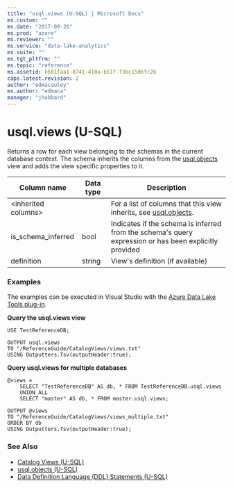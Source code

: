 ```yaml
---
title: "usql.views (U-SQL) | Microsoft Docs"
ms.custom: ""
ms.date: "2017-09-26"
ms.prod: "azure"
ms.reviewer: ""
ms.service: "data-lake-analytics"
ms.suite: ""
ms.tgt_pltfrm: ""
ms.topic: "reference"
ms.assetid: b601faa1-0741-410a-b51f-f36c1506fc2b
caps.latest.revision: 2
author: "edmacauley"
ms.author: "edmaca"
manager: "jhubbard"
---
```

# usql.views (U-SQL)
Returns a row for each view belonging to the schemas in the current database context. The schema inherits the columns from the [usql.objects](../u-sql/usql-objects-u-sql.md) view and adds the view specific properties to it.

Column name  |Data type  |Description  
---------|---------|---------
\<inherited columns>      |        |For a list of columns that this view inherits, see [usql.objects](../u-sql/usql-objects-u-sql.md).          
is_schema_inferred     |bool         |Indicates if the schema is inferred from the schema's query expression or has been explicitly provided         
definition     |string         |View's definition (if available)         

### Examples
The examples can be executed in Visual Studio with the [Azure Data Lake Tools plug-in](https://www.microsoft.com/download/details.aspx?id=49504). 


**Query the usql.views view**
```
USE TestReferenceDB;

OUTPUT usql.views
TO "/ReferenceGuide/CatalogViews/views.txt"
USING Outputters.Tsv(outputHeader:true);
```

**Query usql.views for multiple databases**
```
@views =
    SELECT "TestReferenceDB" AS db, * FROM TestReferenceDB.usql.views
    UNION ALL
    SELECT "master" AS db, * FROM master.usql.views;

OUTPUT @views
TO "/ReferenceGuide/CatalogViews/views_multiple.txt"
ORDER BY db
USING Outputters.Tsv(outputHeader:true);
```


### See Also
* [Catalog Views (U-SQL)](../u-sql/catalog-views-u-sql.md)
* [usql.objects (U-SQL)](../u-sql/usql-objects-u-sql.md)
* [Data Definition Language (DDL) Statements (U-SQL)](../u-sql/data-definition-language-ddl-statements-u-sql.md)



